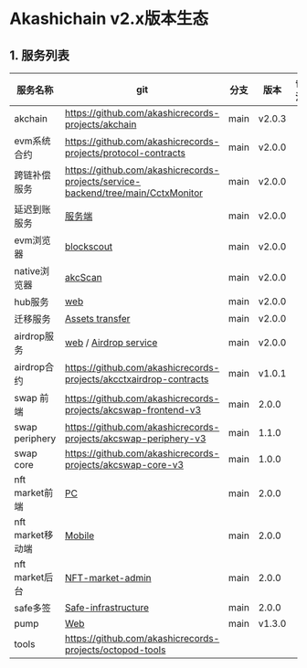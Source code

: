# Akashichain v2.x版本生态

## 1. 服务列表
| 服务名称 | git | 分支 | 版本 | 备注 |
| ---- | ---- | ---- | ---- | ---- |
| akchain| https://github.com/akashicrecords-projects/akchain | main | v2.0.3 | |
| evm系统合约 | https://github.com/akashicrecords-projects/protocol-contracts | main | v2.0.0 | |
| 跨链补偿服务 |https://github.com/akashicrecords-projects/service-backend/tree/main/CctxMonitor| main | v2.0.0 | |
| 延迟到账服务 |[ 服务端](https://github.com/akashicrecords-projects/service-backend/tree/main/VestingMonitor)| main | v2.0.0 | |
| evm浏览器|[ blockscout ](https://github.com/akashicrecords-projects/akcscan-evm)| main| v2.0.0 | |
| native浏览器|[ akcScan](https://github.com/akashicrecords-projects/akc-scan)| main | v2.0.0 | |
| hub服务|[web ](https://github.com/akashicrecords-projects/hub-frontend)| main | v2.0.0 | |
| 迁移服务 |[Assets transfer ](https://github.com/akashicrecords-projects/service-backend/tree/main/chain_assets_transfer) | main | v2.0.0 | |
| airdrop服务 | [web](https://github.com/akashicrecords-projects/akcctxairdrop) / [Airdrop service ](https://github.com/akashicrecords-projects/service-backend/tree/main/CrossChainAirdrop)| main | v2.0.0 | |
| airdrop合约 | https://github.com/akashicrecords-projects/akcctxairdrop-contracts | main |v1.0.1| |
| swap 前端| https://github.com/akashicrecords-projects/akcswap-frontend-v3 | main | 2.0.0 | |
| swap periphery | https://github.com/akashicrecords-projects/akcswap-periphery-v3 | main |1.1.0| |
| swap core | https://github.com/akashicrecords-projects/akcswap-core-v3 | main | 1.0.0| |
| nft market前端 |[ PC ](https://github.com/akashicrecords-projects/nft-market-pc) |main | 2.0.0 | |
| nft market移动端 |[ Mobile ](https://github.com/akashicrecords-projects/nft-market-wap)| main | 2.0.0 | |
| nft market后台 |[NFT-market-admin ](https://github.com/akashicrecords-projects/nft-market-admin)| main | 2.0.0 | |
| safe多签 |[Safe-infrastructure](https://github.com/akashicrecords-projects/safe-infrastructure)| main | 2.0.0 | |
| pump |[ Web ](https://github.com/akashicrecords-projects/octopod-tools-web)| main | v1.3.0 | |
| tools | https://github.com/akashicrecords-projects/octopod-tools | | | |
























